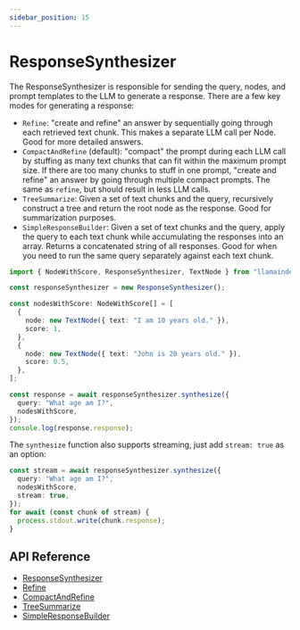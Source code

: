 ```yaml
---
sidebar_position: 15
---
```


# ResponseSynthesizer

The ResponseSynthesizer is responsible for sending the query, nodes, and prompt templates to the LLM to generate a response. There are a few key modes for generating a response:

- `Refine`: "create and refine" an answer by sequentially going through each retrieved text chunk.
  This makes a separate LLM call per Node. Good for more detailed answers.
- `CompactAndRefine` (default): "compact" the prompt during each LLM call by stuffing as
  many text chunks that can fit within the maximum prompt size. If there are
  too many chunks to stuff in one prompt, "create and refine" an answer by going through
  multiple compact prompts. The same as `refine`, but should result in less LLM calls.
- `TreeSummarize`: Given a set of text chunks and the query, recursively construct a tree
  and return the root node as the response. Good for summarization purposes.
- `SimpleResponseBuilder`: Given a set of text chunks and the query, apply the query to each text
  chunk while accumulating the responses into an array. Returns a concatenated string of all
  responses. Good for when you need to run the same query separately against each text
  chunk.

```typescript
import { NodeWithScore, ResponseSynthesizer, TextNode } from "llamaindex";

const responseSynthesizer = new ResponseSynthesizer();

const nodesWithScore: NodeWithScore[] = [
  {
    node: new TextNode({ text: "I am 10 years old." }),
    score: 1,
  },
  {
    node: new TextNode({ text: "John is 20 years old." }),
    score: 0.5,
  },
];

const response = await responseSynthesizer.synthesize({
  query: "What age am I?",
  nodesWithScore,
});
console.log(response.response);
```

The `synthesize` function also supports streaming, just add `stream: true` as an option:

```typescript
const stream = await responseSynthesizer.synthesize({
  query: "What age am I?",
  nodesWithScore,
  stream: true,
});
for await (const chunk of stream) {
  process.stdout.write(chunk.response);
}
```

## API Reference

- [ResponseSynthesizer](../api/classes/ResponseSynthesizer.md)
- [Refine](../api/classes/Refine.md)
- [CompactAndRefine](../api/classes/CompactAndRefine.md)
- [TreeSummarize](../api/classes/TreeSummarize.md)
- [SimpleResponseBuilder](../api/classes/SimpleResponseBuilder.md)
